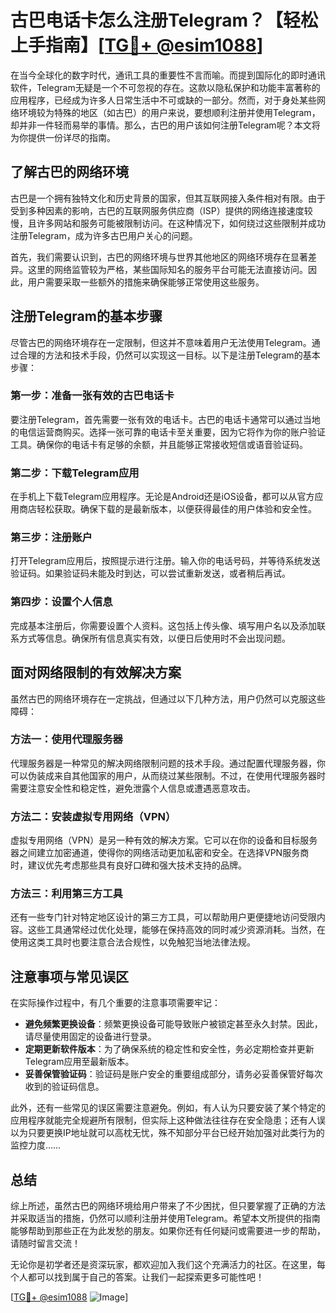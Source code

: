 # 古巴电话卡怎么注册Telegram？【轻松上手指南】[[TG💪+ @esim1088](https://t.me/s/esim1088)]

在当今全球化的数字时代，通讯工具的重要性不言而喻。而提到国际化的即时通讯软件，Telegram无疑是一个不可忽视的存在。这款以隐私保护和功能丰富著称的应用程序，已经成为许多人日常生活中不可或缺的一部分。然而，对于身处某些网络环境较为特殊的地区（如古巴）的用户来说，要想顺利注册并使用Telegram，却并非一件轻而易举的事情。那么，古巴的用户该如何注册Telegram呢？本文将为你提供一份详尽的指南。

## 了解古巴的网络环境

古巴是一个拥有独特文化和历史背景的国家，但其互联网接入条件相对有限。由于受到多种因素的影响，古巴的互联网服务供应商（ISP）提供的网络连接速度较慢，且许多网站和服务可能被限制访问。在这种情况下，如何绕过这些限制并成功注册Telegram，成为许多古巴用户关心的问题。

首先，我们需要认识到，古巴的网络环境与世界其他地区的网络环境存在显著差异。这里的网络监管较为严格，某些国际知名的服务平台可能无法直接访问。因此，用户需要采取一些额外的措施来确保能够正常使用这些服务。

## 注册Telegram的基本步骤

尽管古巴的网络环境存在一定限制，但这并不意味着用户无法使用Telegram。通过合理的方法和技术手段，仍然可以实现这一目标。以下是注册Telegram的基本步骤：

### 第一步：准备一张有效的古巴电话卡

要注册Telegram，首先需要一张有效的电话卡。古巴的电话卡通常可以通过当地的电信运营商购买。选择一张可靠的电话卡至关重要，因为它将作为你的账户验证工具。确保你的电话卡有足够的余额，并且能够正常接收短信或语音验证码。

### 第二步：下载Telegram应用

在手机上下载Telegram应用程序。无论是Android还是iOS设备，都可以从官方应用商店轻松获取。确保下载的是最新版本，以便获得最佳的用户体验和安全性。

### 第三步：注册账户

打开Telegram应用后，按照提示进行注册。输入你的电话号码，并等待系统发送验证码。如果验证码未能及时到达，可以尝试重新发送，或者稍后再试。

### 第四步：设置个人信息

完成基本注册后，你需要设置个人资料。这包括上传头像、填写用户名以及添加联系方式等信息。确保所有信息真实有效，以便日后使用时不会出现问题。

## 面对网络限制的有效解决方案

虽然古巴的网络环境存在一定挑战，但通过以下几种方法，用户仍然可以克服这些障碍：

### 方法一：使用代理服务器

代理服务器是一种常见的解决网络限制问题的技术手段。通过配置代理服务器，你可以伪装成来自其他国家的用户，从而绕过某些限制。不过，在使用代理服务器时需要注意安全性和稳定性，避免泄露个人信息或遭遇恶意攻击。

### 方法二：安装虚拟专用网络（VPN）

虚拟专用网络（VPN）是另一种有效的解决方案。它可以在你的设备和目标服务器之间建立加密通道，使得你的网络活动更加私密和安全。在选择VPN服务商时，建议优先考虑那些具有良好口碑和强大技术支持的品牌。

### 方法三：利用第三方工具

还有一些专门针对特定地区设计的第三方工具，可以帮助用户更便捷地访问受限内容。这些工具通常经过优化处理，能够在保持高效的同时减少资源消耗。当然，在使用这类工具时也要注意合法合规性，以免触犯当地法律法规。

## 注意事项与常见误区

在实际操作过程中，有几个重要的注意事项需要牢记：

- **避免频繁更换设备**：频繁更换设备可能导致账户被锁定甚至永久封禁。因此，请尽量使用固定的设备进行登录。
- **定期更新软件版本**：为了确保系统的稳定性和安全性，务必定期检查并更新Telegram应用至最新版本。
- **妥善保管验证码**：验证码是账户安全的重要组成部分，请务必妥善保管好每次收到的验证码信息。

此外，还有一些常见的误区需要注意避免。例如，有人认为只要安装了某个特定的应用程序就能完全规避所有限制，但实际上这种做法往往存在安全隐患；还有人误以为只要更换IP地址就可以高枕无忧，殊不知部分平台已经开始加强对此类行为的监控力度……

## 总结

综上所述，虽然古巴的网络环境给用户带来了不少困扰，但只要掌握了正确的方法并采取适当的措施，仍然可以顺利注册并使用Telegram。希望本文所提供的指南能够帮助到那些正在为此发愁的朋友。如果你还有任何疑问或需要进一步的帮助，请随时留言交流！

无论你是初学者还是资深玩家，都欢迎加入我们这个充满活力的社区。在这里，每个人都可以找到属于自己的答案。让我们一起探索更多可能性吧！

[[TG💪+ @esim1088](https://t.me/s/esim1088) ![Image](https://i.postimg.cc/4NQfJmqS/Snipaste-2025-05-13-00-14-12.png)]
